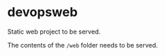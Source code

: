 # devopsweb

Static web project to be served.

The contents of the `/web` folder needs to be served.